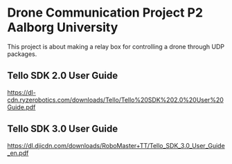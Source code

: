 # Drone Communication Project P2 Aalborg University

This project is about making a relay box for controlling a drone through UDP packages.

## Tello SDK 2.0 User Guide

https://dl-cdn.ryzerobotics.com/downloads/Tello/Tello%20SDK%202.0%20User%20Guide.pdf

## Tello SDK 3.0 User Guide

https://dl.djicdn.com/downloads/RoboMaster+TT/Tello_SDK_3.0_User_Guide_en.pdf
